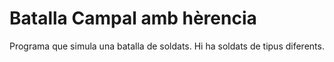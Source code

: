 Batalla Campal amb hèrencia
===========================

Programa que simula una batalla de soldats. Hi ha soldats de tipus diferents.
